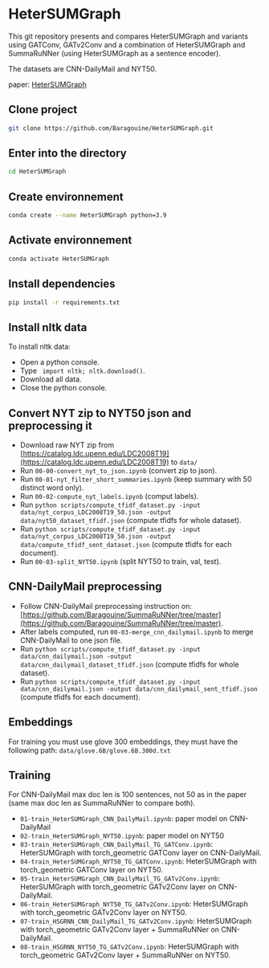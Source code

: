 # HeterSUMGraph
This git repository presents and compares HeterSUMGraph and variants using GATConv, GATv2Conv and a combination of HeterSUMGraph and SummaRuNNer (using HeterSUMGraph as a sentence encoder).

The datasets are CNN-DailyMail and NYT50.  
  
paper: [HeterSUMGraph](https://arxiv.org/pdf/2004.12393.pdf)  

## Clone project
```bash
git clone https://github.com/Baragouine/HeterSUMGraph.git
```

## Enter into the directory
```bash
cd HeterSUMGraph
```

## Create environnement
```bash
conda create --name HeterSUMGraph python=3.9
```

## Activate environnement
```bash
conda activate HeterSUMGraph
```

## Install dependencies
```bash
pip install -r requirements.txt
```

## Install nltk data
To install nltk data:
  - Open a python console.
  - Type ``` import nltk; nltk.download()```.
  - Download all data.
  - Close the python console.

## Convert NYT zip to NYT50 json and preprocessing it
  - Download raw NYT zip from [https://catalog.ldc.upenn.edu/LDC2008T19](https://catalog.ldc.upenn.edu/LDC2008T19) to `data/`  
  - Run `00-00-convert_nyt_to_json.ipynb` (convert zip to json).
  - Run `00-01-nyt_filter_short_summaries.ipynb` (keep summary with 50 distinct word only).
  - Run `00-02-compute_nyt_labels.ipynb` (comput labels).
  - Run ```python scripts/compute_tfidf_dataset.py -input data/nyt_corpus_LDC2008T19_50.json -output data/nyt50_dataset_tfidf.json``` (compute tfidfs for whole dataset).
  - Run ```python scripts/compute_tfidf_dataset.py -input data/nyt_corpus_LDC2008T19_50.json -output data/compute_tfidf_sent_dataset.json``` (compute tfidfs for each document).
  - Run `00-03-split_NYT50.ipynb` (split NYT50 to train, val, test).
  
## CNN-DailyMail preprocessing
  - Follow CNN-DailyMail preprocessing instruction on: [https://github.com/Baragouine/SummaRuNNer/tree/master](https://github.com/Baragouine/SummaRuNNer/tree/master).
  - After labels computed, run ```00-03-merge_cnn_dailymail.ipynb``` to merge CNN-DailyMail to one json file.
  - Run ```python scripts/compute_tfidf_dataset.py -input data/cnn_dailymail.json -output data/cnn_dailymail_dataset_tfidf.json``` (compute tfidfs for whole dataset).
  - Run ```python scripts/compute_tfidf_dataset.py -input data/cnn_dailymail.json -output data/cnn_dailymail_sent_tfidf.json``` (compute tfidfs for each document).

## Embeddings
For training you must use glove 300 embeddings, they must have the following path: `data/glove.6B/glove.6B.300d.txt`

## Training
For CNN-DailyMail max doc len is 100 sentences, not 50 as in the paper (same max doc len as SummaRuNNer to compare both).
  - `01-train_HeterSUMGraph_CNN_DailyMail.ipynb`: paper model on CNN-DailyMail
  - `02-train_HeterSUMGraph_NYT50.ipynb`: paper model on NYT50
  - `03-train_HeterSUMGraph_CNN_DailyMail_TG_GATConv.ipynb`: HeterSUMGraph with torch_geometric GATConv layer on CNN-DailyMail.
  - `04-train_HeterSUMGraph_NYT50_TG_GATConv.ipynb`: HeterSUMGraph with torch_geometric GATConv layer on NYT50.
  - `05-train_HeterSUMGraph_CNN_DailyMail_TG_GATv2Conv.ipynb`: HeterSUMGraph with torch_geometric GATv2Conv layer on CNN-DailyMail.
  - `06-train_HeterSUMGraph_NYT50_TG_GATv2Conv.ipynb`: HeterSUMGraph with torch_geometric GATv2Conv layer on NYT50.
  - `07-train_HSGRNN_CNN_DailyMail_TG_GATv2Conv.ipynb`: HeterSUMGraph with torch_geometric GATv2Conv layer + SummaRuNNer on CNN-DailyMail.
  - `08-train_HSGRNN_NYT50_TG_GATv2Conv.ipynb`: HeterSUMGraph with torch_geometric GATv2Conv layer + SummaRuNNer on NYT50.





